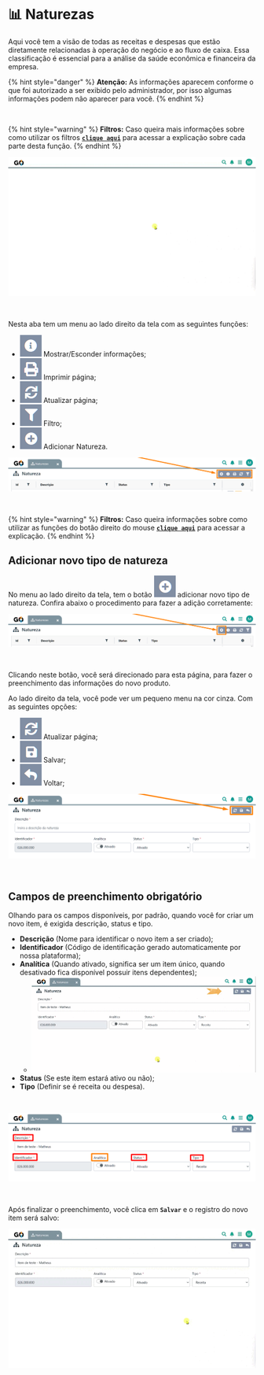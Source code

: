 # 📊 Naturezas

Aqui você tem a visão de todas as receitas e despesas que estão diretamente relacionadas à operação do negócio e ao fluxo de caixa. Essa classificação é essencial para a análise da saúde econômica e financeira da empresa.

{% hint style="danger" %}
**Atenção:** As informações aparecem conforme o que foi autorizado a ser exibido pelo administrador, por isso algumas informações podem não aparecer para você.
{% endhint %}

<br>

{% hint style="warning" %}
**Filtros:** Caso queira mais informações sobre como utilizar os filtros [**`clique aqui`**](/erp-v2/primeiro_acesso/filtros.md) para acessar a explicação sobre cada parte desta função.
{% endhint %}

![](/erp-v2/assets/funcionalidades/parametrizacao/aba_naturezas.gif)

<br>

Nesta aba tem um menu ao lado direito da tela com as seguintes funções:

- <img src="/erp-v2/assets/icon_exibir.png" alt="" data-size="line"> Mostrar/Esconder informações;
- <img src="/erp-v2/assets/icon_imprimir.png" alt="" data-size="line"> Imprimir página;
- <img src="/erp-v2/assets/icon_atualizar.png" alt="" data-size="line"> Atualizar página;
- <img src="/erp-v2/assets/icon_filtro.png" alt="" data-size="line"> Filtro;
- <img src="/erp-v2/assets/icon_add.png" alt="" data-size="line"> Adicionar Natureza.

![](/erp-v2/assets/funcionalidades/parametrizacao/aba_naturezas_menu.png)

<br>

{% hint style="warning" %}
**Filtros:** Caso queira informações sobre como utilizar as funções do botão direito do mouse [**`clique aqui`**](https://docs.gestao.plus/erp-v2/primeiro_acesso/atalhos_internos#menu-botao-direito-do-mouse) para acessar a explicação.
{% endhint %}

## Adicionar novo tipo de natureza

No menu ao lado direito da tela, tem o botão <img src="/erp-v2/assets/icon_add.png" alt="" data-size="line"> adicionar novo tipo de natureza. Confira abaixo o procedimento para fazer a adição corretamente:

![](/erp-v2/assets/funcionalidades/parametrizacao/aba_naturezas_add.png)

<br>

Clicando neste botão, você será direcionado para esta página, para fazer o preenchimento das informações do novo produto.

Ao lado direito da tela, você pode ver um pequeno menu na cor cinza. Com as seguintes opções:

- <img src="/erp-v2/assets/icon_atualizar.png" alt="" data-size="line"> Atualizar página;
- <img src="/erp-v2/assets/icon_salvar.png" alt="" data-size="line"> Salvar;
- <img src="/erp-v2/assets/icon_voltar.png" alt="" data-size="line"> Voltar;

![](/erp-v2/assets/funcionalidades/parametrizacao/aba_naturezas_add_menu.png)

<br>

## Campos de preenchimento obrigatório

Olhando para os campos disponíveis, por padrão, quando você for criar um novo item, é exigida descrição, status e tipo.

- **Descrição** (Nome para identificar o novo item a ser criado);
- **Identificador** (Código de identificação gerado automaticamente por nossa plataforma);
- **Analítica** (Quando ativado, significa ser um item único, quando desativado fica disponível possuir itens dependentes);
    - ![](/erp-v2/assets/funcionalidades/parametrizacao/aba_naturezas_add_imagem.gif)
- **Status** (Se este item estará ativo ou não);
- **Tipo** (Definir se é receita ou despesa).

<br>

![](/erp-v2/assets/funcionalidades/parametrizacao/aba_naturezas_add_itens.png)

<br>

Após finalizar o preenchimento, você clica em **`Salvar`** e o registro do novo item será salvo:

![](/erp-v2/assets/funcionalidades/parametrizacao/aba_naturezas_add_salvar.gif)

<br>

